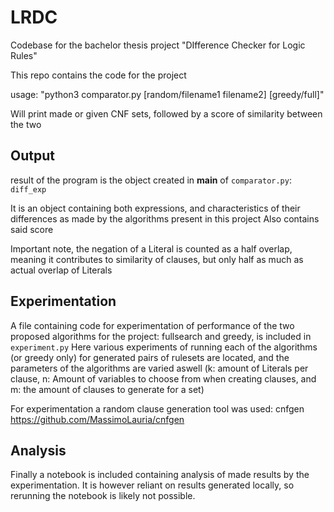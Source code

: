 # LRDC
Codebase for the bachelor thesis project "DIfference Checker for Logic Rules"

This repo contains the code for the project

usage: "python3 comparator.py [random/filename1 filename2] [greedy/full]"

Will print made or given CNF sets, followed by a score of similarity between the two


## Output
result of the program is the object created in __main__ of ```comparator.py```:
```diff_exp```

It is an object containing both expressions, and characteristics of their differences as made by the algorithms present in this project
Also contains said score

Important note, the negation of a Literal is counted as a half overlap, meaning it contributes to similarity of clauses, but only half as much as actual overlap of Literals


## Experimentation
A file containing code for experimentation of performance of the two proposed algorithms for the project: fullsearch and greedy, is included in ```experiment.py```
Here various experiments of running each of the algorithms (or greedy only) for generated pairs of rulesets are located, and the parameters of the algorithms are varied aswell (k: amount of Literals per clause, n: Amount of variables to choose from when creating clauses, and m: the amount of clauses to generate for a set)

For experimentation a random clause generation tool was used: cnfgen
https://github.com/MassimoLauria/cnfgen

## Analysis
Finally a notebook is included containing analysis of made results by the experimentation. It is however reliant on results generated locally, so rerunning the notebook is likely not possible.
